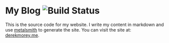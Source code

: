 # My Blog ![Build Status](https://github.com/Oisota/MyBlog/actions/workflows/build.yml/badge.svg?branch=master)
This is the source code for my website.
I write my content in markdown and use [metalsmith](http://www.metalsmith.io) to generate the site.
You can visit the site at: [derekmorey.me](https://derekmorey.me).